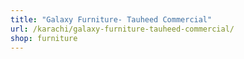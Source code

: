 ```yaml
---
title: "Galaxy Furniture- Tauheed Commercial"
url: /karachi/galaxy-furniture-tauheed-commercial/
shop: furniture
---
```

